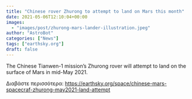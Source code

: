 ```yaml
---
title: "Chinese rover Zhurong to attempt to land on Mars this month"
date: 2021-05-06T12:10:04+00:00
images:
  - "images/post/zhurong-mars-lander-illustration.jpeg"
author: "AstroBot"
categories: ["News"]
tags: ["earthsky.org"]
draft: false
---
```


The Chinese Tianwen-1 mission’s Zhurong rover will attempt to land on the surface of Mars in mid-May 2021. 

Διαβάστε περισσότερα: https://earthsky.org/space/chinese-mars-spacecraf-zhurong-may2021-land-attempt
